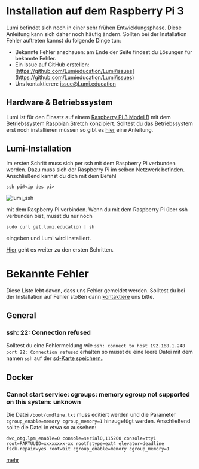 # Installation auf dem Raspberry Pi 3

Lumi befindet sich noch in einer sehr frühen Entwicklungsphase. Diese Anleitung
kann sich daher noch häufig ändern. ​Sollten bei der Installation Fehler auftreten kannst du folgende Dinge tun:

-   Bekannte Fehler anschauen: am Ende der Seite findest du Lösungen für bekannte Fehler.
-   Ein Issue auf GitHub erstellen: [https://github.com/Lumieducation/Lumi/issues](https://github.com/Lumieducation/Lumi/issues)
-   Uns kontaktieren: [issue@Lumi.education](mailto:issue@Lumi.education)

## Hardware & Betriebssystem

Lumi ist für den Einsatz auf einem
[Raspberry Pi 3 Model B](https://www.raspberrypi.org/products/raspberry-pi-3-model-b/)
mit dem Betriebssystem
[Raspbian Stretch](https://www.raspberrypi.org/downloads/raspbian/) konzipiert.
Solltest du das Betriebssystem erst noch installieren müssen so gibt es
[hier](https://www.raspberrypi.org/documentation/installation/installing-images/README.md)
eine Anleitung. ​

## Lumi-Installation

Im ersten Schritt muss sich per ssh mit dem Raspberry Pi verbunden werden. Dazu
muss sich der Raspberry Pi im selben Netzwerk befinden. Anschließend kannst du
dich mit dem Befehl

```
ssh pi@<ip des pi>
```

![lumi_ssh](./img/lumi_ssh.gif)

mit dem Raspberry Pi verbinden. Wenn du mit dem Raspberry Pi über ssh verbunden bist, musst du nur noch

```
sudo curl get.lumi.education | sh
```

eingeben und Lumi wird installiert.

[Hier](../lumi/FIRST-STEPS.md) geht es weiter zu den ersten Schritten.

# Bekannte Fehler

Diese Liste lebt davon, dass uns Fehler gemeldet werden. Solltest du bei der Installation auf Fehler stoßen dann [kontaktiere](../CONTACT.md) uns bitte.

## General

### ssh: 22: Connection refused

Solltest du eine Fehlermeldung wie `ssh: connect to host 192.168.1.248 port 22: Connection refused` erhalten so musst du eine leere Datei mit dem namen `ssh` auf der [sd-Karte speichern.](https://raspberrypi.stackexchange.com/questions/58478/ssh-not-working-with-fresh-install).

## Docker

### Cannot start service: cgroups: memory cgroup not supported on this system: unknown

Die Datei `/boot/cmdline.txt` muss editiert werden und die Parameter `cgroup_enable=memory cgroup_memory=1` hinzugefügt werden.
Anschließend sollte die Datei in etwa so aussehen:

```
dwc_otg.lpm_enable=0 console=serial0,115200 console=tty1 root=PARTUUID=xxxxxxxx-xx rootfstype=ext4 elevator=deadline fsck.repair=yes rootwait cgroup_enable=memory cgroup_memory=1
```

[mehr](https://github.com/moby/moby/issues/35587)
